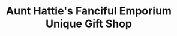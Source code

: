 ---
title: "Aunt Hattie's Fanciful Emporium Unique Gift Shop"
url: /le-claire/aunt-hatties-fanciful-emporium-unique-gift-shop/
shop: gift
---